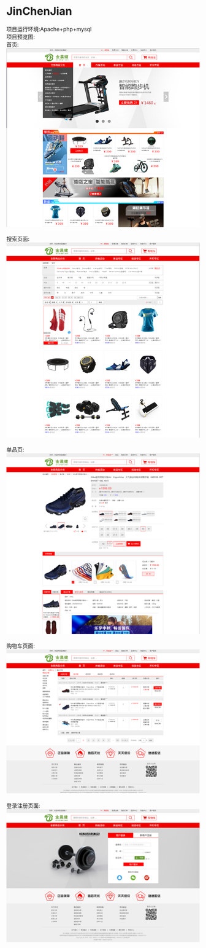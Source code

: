 # JinChenJian
项目运行环境:Apache+php+mysql
</br>项目预览图:
</br>首页:</br>
<img width="650" src="https://github.com/NereusLee/JinChenJian/blob/master/readme/entry.png"/></br>
</br>搜索页面:</br>
<img width="650" src="https://github.com/NereusLee/JinChenJian/blob/master/readme/search.png"/></br>
</br>单品页:</br>
<img width="650" src="https://github.com/NereusLee/JinChenJian/blob/master/readme/danpin.png"/></br>
</br>购物车页面:</br>
<img width="650" src="https://github.com/NereusLee/JinChenJian/blob/master/readme/shoplist.png"/></br>
</br>登录注册页面:</br>
<img width="650" src="https://github.com/NereusLee/JinChenJian/blob/master/readme/register.png"/></br>
